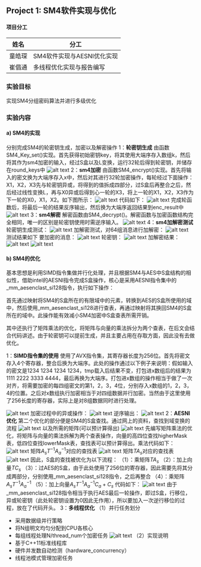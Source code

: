 ## Project 1: SM4软件实现与优化
#### 项目分工
| 姓名 | 分工                     |
|-------|--------------------------|
|  童皓琛   | SM4软件实现与AESNI优化实现         |
|  崔倡通  | 多线程优化实现与报告编写 |

### 实验目标
实现SM4分组密码算法并进行多级优化

### 实验内容
#### a) SM4的实现
分别完成SM4的轮密钥生成，加密以及解密操作
1：**轮密钥生成**
由函数SM4_Key_set()实现。首先获得初始密钥key，将其使用大端序存入数组k，然后将其作为sm4加密的输入，经过S盒以及L变换，运行32轮后得到轮密钥，并储存在round_keys中
![alt text](./image/image.png)
2：**sm4加密**
由函数SM4_encrypt()实现。首先将输入的密文换为大端序存入x中，然后对其进行32轮加密操作，每轮经过下面操作：X1，X2，X3先与轮密钥异或，将得到的值拆成四部分，过S盒后再整合之后，然后经过线性变换L，再与X0异或后得到心一轮的X3，将上一轮的X1，X2，X3作为下一轮的X0，X1，X2。如下图所示：
![alt text](./image/image-2.png)
代码如下：
![alt text](./image/image-1.png)
完成轮函数后，将最后一轮的结果反序输出，然后换为大端序返回结果到enc_result中
![alt text](./image/image-3.png)
3：**sm4解密**
解密函数由SM4_decrypt()。解密函数与加密函数结构完全相同，唯一的区别是轮密钥使用时需逆序输入。
![alt text](./image/image-4.png)
4：**sm4加解密测试**
轮密钥生成测试：
![alt text](./image/image-5.png)
加解密测试，对64组消息进行加解密：
![alt text](./image/image-24.png)
测试结果如下
要加密的消息：
![alt text](./image/image-7.png)
轮密钥：
![alt text](./image/image-8.png)
加解密结果：
![alt text](./image/image-9.png)
![alt text](./image/image-10.png)

#### b) SM4的优化
基本思想是利用SIMD指令集做并行化处理，并且根据SM4与AES中S盒结构的相似性，借助intel的AESNI指令完成S盒操作，核心是采用AESNI指令集中的_mm_aesenclast_si128指令，执行如下操作：

首先通过映射将SM4的S盒所在的有限域中的元素，转换到AES的S盒所使用的域中，然后使用_mm_aesenclast_si128进行查表，再通过映射将其换回SM4的S盒所在的域中。此操作能有效减小SM4加密中S盒查表所需开销。

其中还执行了矩阵乘法的优化，将矩阵与向量的乘法拆分为两个查表，在后文会结合代码讲述。由于轮密钥可以提前生成，并且主要占用在存取方面，因此没有去做优化。

1：**SIMD指令集的使用**
使用了AVX指令集，其寄存器长度为256位。首先将密文存入4个寄存器，整合后换为大端序。此处的操作通过以下例子来说明：假如输入的密文是1234 1234 1234 1234，tmp载入后结果不变，打包进x数组后的结果为1111 2222 3333 4444，最后再换为大端序。打包进x数组的操作相当于做了一次对齐，将需要加密的每四组密文的第1，2，3，4位，分别存入x数组的1，2，3，4的位置。之后对x数组执行加密相当于对四组数据并行加密。当然由于这里使用了256长度的寄存器，实际上是对8组数据同时进行处理。

![alt text](./image/image-11.png)
加密过程中的异或操作：
![alt text](./image/image-12.png)
逆序输出：
![alt text](./image/image-13.png)
2：**AESNI优化**
第二个优化的部分便是SM4的S盒查找。通过网上的资料，查找到域变换的流程
![alt text](./image/image-19.png)
以及所需的矩阵(可以预计算得出)
![alt text](./image/image-15.png)
先编写矩阵乘法的优化，将矩阵与向量的乘法拆解为两个查表操作，向量的高四位查找higherMask表，低四位查找lowerMask表，查找表可以预计算得出。乘法代码如下：
![alt text](./image/image-16.png)
矩阵$A_{s}T^{-1}A_{a}^{-1}$对应的查找表
![alt text](./image/image-17.png)
矩阵$TA_{s}$对应的查找表
![alt text](./image/image-18.png)
因此，S盒的查找被优化为以下流程：
（1）：乘矩阵$TA_{s}$
（2）：加上向量$TC_{s}$
（3）：过AES的S盒，由于此处使用了256位的寄存器，因此需要先将其分成两部分，分别使用_mm_aesenclast_si128指令，之后再整合
（4）：乘矩阵$A_{s}T^{-1}A_{a}^{-1}$
（5）：加上向量$A_{s}T^{-1}A_{a}^{-1}C_{a}+C_{s}$
代码如下：
![alt text](./image/image-20.png)
由于_mm_aesenclast_si128指令相当于执行AES最后一轮操作，即过S盒，行移位，异或轮密钥（此处轮密钥设置为0因此无作用），所以要加入一次逆行移位的过程，放在了代码开头。
3：**多线程优化**
（1）并行任务划分
- 采用数据级并行策略
- 将N组明文均匀分配到CPU各核心
- 每组线程处理N/thread_num个加密任务
![alt text](./image/image-25.png)
（2）实现说明
- 基于C++11标准线程库
- 硬件并发数自动检测（hardware_concurrency）
- 线程池模式管理加密任务
